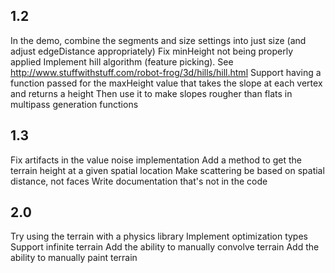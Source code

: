 ## 1.2

In the demo, combine the segments and size settings into just size (and adjust edgeDistance appropriately)
Fix minHeight not being properly applied
Implement hill algorithm (feature picking). See http://www.stuffwithstuff.com/robot-frog/3d/hills/hill.html
Support having a function passed for the maxHeight value that takes the slope at each vertex and returns a height
   Then use it to make slopes rougher than flats in multipass generation functions


## 1.3

Fix artifacts in the value noise implementation
Add a method to get the terrain height at a given spatial location
Make scattering be based on spatial distance, not faces
Write documentation that's not in the code


## 2.0

Try using the terrain with a physics library
Implement optimization types
Support infinite terrain
Add the ability to manually convolve terrain
Add the ability to manually paint terrain
